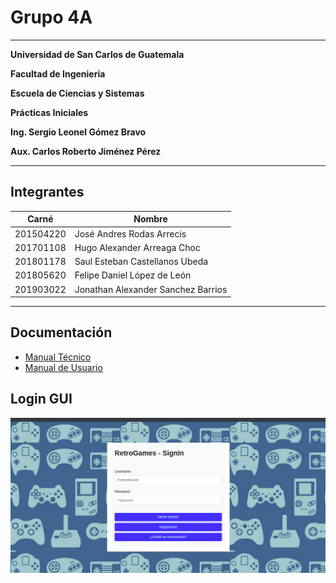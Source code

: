 # Grupo 4A

---

**Universidad de San Carlos de Guatemala**

**Facultad de Ingenieria**

**Escuela de Ciencias y Sistemas**

**Prácticas Iniciales**

**Ing. Sergio Leonel Gómez Bravo**

**Aux. Carlos Roberto Jiménez Pérez**

---

## Integrantes

| Carné     | Nombre                              |
| --------- | ----------------------------------- |
| 201504220 | José Andres Rodas Arrecis           |
| 201701108 | Hugo Alexander Arreaga Choc         |
| 201801178 | Saul Esteban Castellanos Ubeda      |
| 201805620 | Felipe Daniel López de León         |
| 201903022 | Jonathan Alexander Sanchez Barrios  |

---

## Documentación

- [Manual Técnico](./Docs/[PI]Proyecto2_ManualTecnico.pdf)
- [Manual de Usuario](./Docs/[PI]Proyecto2_ManualUsuario.pdf)

## Login GUI

![](./Frontend/juegos/src/assets/img/gui.png)